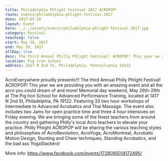 ```yaml
---
title: Philadelphia Phlight Festival 2017 ACROPOP!
route: events/philadelphia-phlight-festival-2017
date: 2017-05-26
layout: Event
hero: ../../assets/events/philadelphia-phlight-festival-2017.jpg
category: Festival
teaching: false
start: May 26, 2017
end: May 29, 2017
allDay: true
desc: The third Annual Philly Phlight Festival! ACROPOP! This year we are providing you with an amazing event and all the acro you could dream of and more!
location: Pig Iron School
address: 1417 N 2nd St, Philadelphia, Pennsylvania 19122
---
```


AcroEverywhere proudly presents!!! The third Annual Philly Phlight Festival! ACROPOP! This year we are providing you with an amazing event and all the acro you could dream of and more! Memorial day weekend, May 26th-29th at The Pig Iron School for Advanced Performance Training, located at 1417 N 2nd St, Philadelphia, PA 19122. Featuring 33 two hour workshops of Intermediate to Advanced Acrobatics and Thai Massage. The event also includes two Jams for open practice time and three 4 hour intensives on Friday evening. We are bringing some of the finest teachers from around the country and gathering Philly's local Acro teachers to elevate your practice. Philly Phlight ACROPOP will be sharing the various teaching styles and philosophies of AcroRevolution, AcroYoga, AcroMontreal, Acrobatic Motion Design, Stunting and Cheer techniques, Standing Acrobatics, and the bad ass YogaSlackers!

More info:
https://www.facebook.com/events/1728095014172495/
